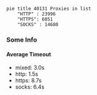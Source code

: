 
```mermaid
pie title 40131 Proxies in list
    "HTTP" : 23996
    "HTTPS": 6051
    "SOCKS" : 14680
```

### Some Info
#### Average Timeout

- mixed: 3.0s
- http: 1.5s
- https: 8.7s
- socks: 6.4s